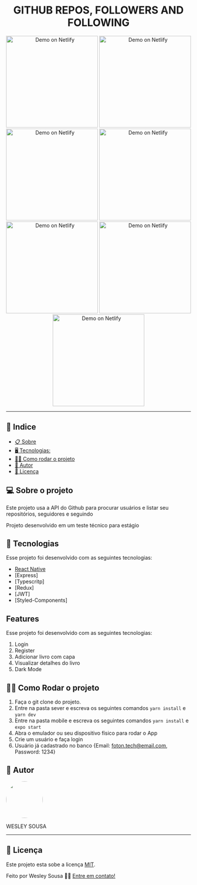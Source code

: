
  
  <h1 align="center">  GITHUB REPOS, FOLLOWERS AND FOLLOWING  </h1>


<p align="center">
 <p align="center" >
  <img alt="Demo on Netlify" width=250 src="https://res.cloudinary.com/df35wabu1/image/upload/v1624048010/1l_fokh78.png">
    <img alt="Demo on Netlify" width=250 src="https://res.cloudinary.com/df35wabu1/image/upload/v1624048011/2l_mapmb8.png">
    <img alt="Demo on Netlify" width=250 src="https://res.cloudinary.com/df35wabu1/image/upload/v1624048013/3l_xvpvvj.png">
    <img alt="Demo on Netlify" width=250 src="https://res.cloudinary.com/df35wabu1/image/upload/v1624048011/4l_k5ledk.png">
    <img alt="Demo on Netlify" width=250 src="https://res.cloudinary.com/df35wabu1/image/upload/v1624048012/5l_asgxl7.png">
    <img alt="Demo on Netlify" width=250 src="https://res.cloudinary.com/df35wabu1/image/upload/v1624048012/1d_au02ry.png">
    <img alt="Demo on Netlify" width=250 src="https://res.cloudinary.com/df35wabu1/image/upload/v1624048011/3d_hruw5y.png">  
</p>

<hr>

## 📕 Indice


* [📋 Sobre](##Sobre-o-projeto)
* [🖥 Tecnologias:](#🖥-Tecnologias)
* [🏋️‍♀️ Como rodar o projeto](#🏋️‍♀️-Como-contribuir-para-o-projeto)
* [🦸 Autor](#🦸-Autor)
* [📝 Licença](#📝-Licença)



## 💻 Sobre o projeto


Este projeto usa a API do Github para procurar usuários e listar seu repositórios, seguidores e seguindo 

Projeto desenvolvido em um teste técnico para estágio


## 🚀 Tecnologias

Esse projeto foi desenvolvido com as seguintes tecnologias:
- [React Native](https://reactnative.dev/)
- [Express]
- [Typescritp]
- [Redux]
- [JWT]
- [Styled-Components]

## Features

Esse projeto foi desenvolvido com as seguintes tecnologias:
1. Login
2. Register
3. Adicionar livro com capa
4. Visualizar detalhes do livro
5. Dark Mode


## 🏋️‍♀️ Como Rodar o projeto

1. Faça o git clone do projeto.
2. Entre na pasta sever e escreva os seguintes comandos `yarn install` e `yarn dev`
3. Entre na pasta mobile e escreva os seguintes comandos `yarn install` e `expo start`
4. Abra o emulador ou seu dispositivo físico para rodar o App
5. Crie um usuário e faça login
6. Usuário já cadastrado no banco {Email: foton.tech@email.com, Password: 1234}

## 🦸 Autor

 <img style="border-radius: 50%;" src="https://avatars1.githubusercontent.com/u/62263143?s=460&u=2d740bbcbd193e223e104d59cca9a1b0b8831152&v=4" width="100px;" alt=""/>

<p>WESLEY SOUSA</p> 

</p>

<hr>

## 📝 Licença

Este projeto esta sobe a licença [MIT](./LICENSE).

Feito por Wesley Sousa 👋🏻 [Entre em contato!](https://api.whatsapp.com/send?phone=5598985595646&text=Informe%20seu%20nome%20%C3%A9%20qual%20o%20assunto.!)